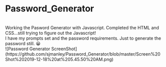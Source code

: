 # Password_Generator
<br>
Working the Pasword Generator with Javascript. Completed the HTML and CSS...still trying to figure out the Javascript!
<br>
I have my prompts set and the password requirements. Just to generate the password still.
  😀
  <br>
 ![Password Generator ScreenShot](https://github.com/sjmanley/Password_Generator/blob/master/Screen%20Shot%202019-12-18%20at%205.45.50%20AM.png)
